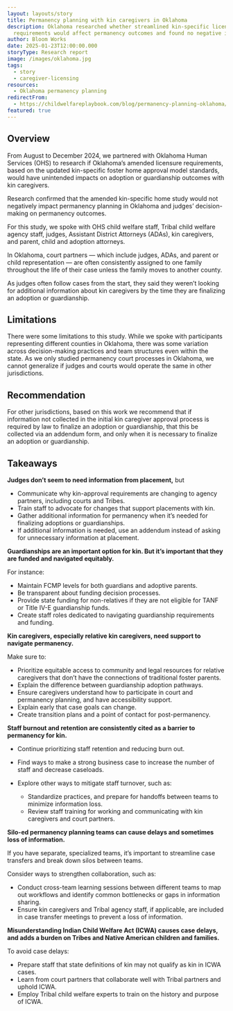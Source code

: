 ```yaml
---
layout: layouts/story
title: Permanency planning with kin caregivers in Oklahoma
description: Oklahoma researched whether streamlined kin-specific licensing
  requirements would affect permanency outcomes and found no negative impacts.
author: Bloom Works
date: 2025-01-23T12:00:00.000
storyType: Research report
image: /images/oklahoma.jpg
tags:
  - story
  - caregiver-licensing
resources:
  - Oklahoma permanency planning
redirectFrom:
  - https://childwelfareplaybook.com/blog/permanency-planning-oklahoma/
featured: true
---
```

## **Overview**

From August to December 2024, we partnered with Oklahoma Human Services (OHS) to research if Oklahoma’s amended licensure requirements, based on the updated kin-specific foster home approval model standards, would have unintended impacts on adoption or guardianship outcomes with kin caregivers. 

Research confirmed that the amended kin-specific home study would not negatively impact permanency planning in Oklahoma and judges’ decision-making on permanency outcomes. 

For this study, we spoke with OHS child welfare staff, Tribal child welfare agency staff, judges, Assistant District Attorneys (ADAs), kin caregivers, and parent, child and adoption attorneys. 

In Oklahoma, court partners — which include judges, ADAs, and parent or child representation — are often consistently assigned to one family throughout the life of their case unless the family moves to another county. 

As judges often follow cases from the start, they said they weren’t looking for additional information about kin caregivers by the time they are finalizing an adoption or guardianship. 

## **Limitations**

There were some limitations to this study. While we spoke with participants representing different counties in Oklahoma, there was some variation across decision-making practices and team structures even within the state. As we only studied permanency court processes in Oklahoma, we cannot generalize if judges and courts would operate the same in other jurisdictions. 

## **Recommendation**

For other jurisdictions, based on this work we recommend that if information not collected in the initial kin caregiver approval process is required by law to finalize an adoption or guardianship, that this be collected via an addendum form, and only when it is necessary to finalize an adoption or guardianship. 

## **Takeaways**

**Judges don’t seem to need information from placement,** but   

* Communicate why kin-approval requirements are changing to agency partners, including courts and Tribes.  
* Train staff to advocate for changes that support placements with kin.  
* Gather additional information for permanency when it’s needed for finalizing adoptions or guardianships.  
* If additional information is needed, use an addendum instead of asking for unnecessary information at placement.   

**Guardianships are an important option for kin. But it’s important that they are funded and navigated equitably.** 

For instance:  

* Maintain FCMP levels for both guardians and adoptive parents.   
* Be transparent about funding decision processes.  
* Provide state funding for non-relatives if they are not eligible for TANF or Title IV-E guardianship funds.  
* Create staff roles dedicated to navigating guardianship requirements and funding.  

**Kin caregivers, especially relative kin caregivers, need support to navigate permanency.** 

Make sure to:  

* Prioritize equitable access to community and legal resources for relative caregivers that don’t have the connections of traditional foster parents.  
* Explain the difference between guardianship adoption pathways.  
* Ensure caregivers understand how to participate in court and permanency planning, and have accessibility support.  
* Explain early that case goals can change.  
* Create transition plans and a point of contact for post-permanency.   

**Staff burnout and retention are consistently cited as a barrier to permanency for kin.** 

* Continue prioritizing staff retention and reducing burn out. 
* Find ways to make a strong business case to increase the number of staff and decrease caseloads. 
* Explore other ways to mitigate staff turnover, such as:   

  * Standardize practices, and prepare for handoffs between teams to minimize information loss.  
  * Review staff training for working and communicating with kin caregivers and court partners.  

**Silo-ed permanency planning teams can cause delays and sometimes loss of information.** 

If you have separate, specialized teams, it’s important to streamline case transfers and break down silos between teams. 

Consider ways to strengthen collaboration, such as:  

* Conduct cross-team learning sessions between different teams to map out workflows and identify common bottlenecks or gaps in information sharing.  
* Ensure kin caregivers and Tribal agency staff, if applicable, are included in case transfer meetings to prevent a loss of information.  

**Misunderstanding Indian Child Welfare Act (ICWA) causes case delays, and adds a burden on Tribes and Native American children and families.** 

To avoid case delays:

* Prepare staff that state definitions of kin may not qualify as kin in ICWA cases.  
* Learn from court partners that collaborate well with Tribal partners and uphold ICWA.  
* Employ Tribal child welfare experts to train on the history and purpose of ICWA.